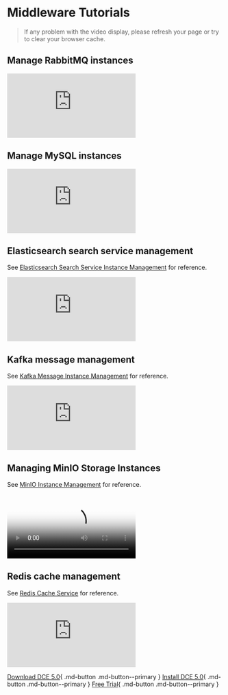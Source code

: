 # Middleware Tutorials

> If any problem with the video display, please refresh your page or try to clear your browser cache.

## Manage RabbitMQ instances

<div class="responsive-video-container">
<iframe src="https://harbor-test2.cn-sh2.ufileos.com/docs/videos/RabbitMQ-instance-management.mp4" scrolling="no" border="0" frameborder="no" framespacing="0" allowfullscreen="true"> </iframe>
</div>

## Manage MySQL instances

<div class="responsive-video-container">
<iframe src="https://harbor-test2.cn-sh2.ufileos.com/docs/videos/mysql.mp4" scrolling="no" border="0" frameborder="no" framespacing="0" allowfullscreen="true"> </iframe>
</div>

## Elasticsearch search service management

See [Elasticsearch Search Service Instance Management](../middleware/elasticsearch/user-guide/create.md) for reference.

<div class="responsive-video-container">
<iframe src="https://harbor-test2.cn-sh2.ufileos.com/docs/videos/es.mp4" scrolling="no" border="0" frameborder="no" framespacing="0" allowfullscreen ="true"> </iframe>
</div>

## Kafka message management

See [Kafka Message Instance Management](../middleware/kafka/user-guide/create.md) for reference.

<div class="responsive-video-container">
<iframe src="https://harbor-test2.cn-sh2.ufileos.com/docs/videos/kafka.mp4" scrolling="no" border="0" frameborder="no" framespacing="0" allowfullscreen ="true"> </iframe>
</div>

## Managing MinIO Storage Instances

See [MinIO Instance Management](../middleware/minio/user-guide/create.md) for reference.

<div class="responsive-video-container">
<video controls src="https://harbor-test2.cn-sh2.ufileos.com/docs/videos/minio.mp4" preload="metadata" poster="images/mcamel-minio.png"></video>
</div>

## Redis cache management

See [Redis Cache Service](../middleware/redis/intro/index.md) for reference.

<div class="responsive-video-container">
<iframe src="https://harbor-test2.cn-sh2.ufileos.com/docs/videos/redis.mp4" scrolling="no" border="0" frameborder="no" framespacing="0" allowfullscreen ="true"> </iframe>
</div>

[Download DCE 5.0](../download/index.md){ .md-button .md-button--primary }
[Install DCE 5.0](../install/index.md){ .md-button .md-button--primary }
[Free Trial](../dce/license0.md){ .md-button .md-button--primary }
